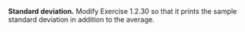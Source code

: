 **Standard deviation.** Modify Exercise 1.2.30 so that it prints the sample standard deviation in addition to the average.
